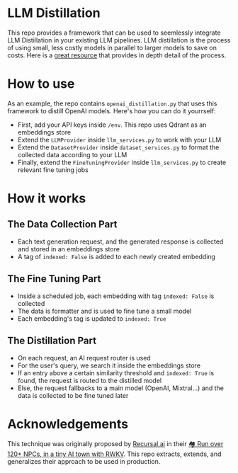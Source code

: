 # LLM Distillation
This repo provides a framework that can be used to seemlessly integrate LLM Distillation in your existing LLM pipelines. LLM distillation is the process of using small, less costly models in parallel to larger models to save on costs. Here is a <a href="https://substack.recursal.ai/p/run-over-120-npcs-in-a-tiny-ai-town">great resource</a> that provides in depth detail of the process. 

# How to use
As an example, the repo contains `openai_distillation.py` that uses this framework to distill OpenAI models. Here's how you can do it yourrself:
- First, add your API keys inside `/env`. This repo uses Qdrant as an embeddings store
- Extend the `LLMProvider` inside `llm_services.py` to work with your LLM
- Extend the `DatasetProvider` inside `dataset_services.py` to format the collected data according to your LLM
- Finally, extend the `FineTuningProvider` inside `llm_services.py` to create relevant fine tuning jobs

# How it works
## The Data Collection Part
- Each text generation request, and the generated response is collected and stored in an embeddings store
- A tag of `indexed: False` is added to each newly created embedding

## The Fine Tuning Part
- Inside a scheduled job, each embedding with tag `indexed: False` is collected
- The data is formatter and is used to fine tune a small model
- Each embedding's tag is updated to `indexed: True`

## The Distillation Part
- On each request, an AI request router is used
- For the user's query, we search it inside the embeddings store
- If an entry above a certain similarity threshold and `indexed: True` is found, the request is routed to the distilled model
- Else, the request fallbacks to a main model (OpenAI, Mixtral...) and the data is collected to be fine tuned later

# Acknowledgements
This technique was originally proposed by <a href="https://substack.recursal.ai/">Recursal.ai</a> in their <a href="https://substack.recursal.ai/p/run-over-120-npcs-in-a-tiny-ai-town">🏘️ Run over 120+ NPCs, in a tiny AI town with RWKV</a>. This repo extracts, extends, and generalizes their approach to be used in production. 
